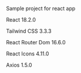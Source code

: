 Sample project for react app

React 18.2.0

Tailwind CSS 3.3.3

React Router Dom 16.6.0

React Icons 4.11.0

Axios 1.5.0


